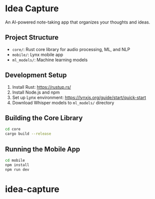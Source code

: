 # Idea Capture

An AI-powered note-taking app that organizes your thoughts and ideas.

## Project Structure
- `core/`: Rust core library for audio processing, ML, and NLP
- `mobile/`: Lynx mobile app
- `ml_models/`: Machine learning models

## Development Setup
1. Install Rust: https://rustup.rs/
2. Install Node.js and npm
3. Set up Lynx environment: https://lynxjs.org/guide/start/quick-start
4. Download Whisper models to `ml_models/` directory

## Building the Core Library
```bash
cd core
cargo build --release
```

## Running the Mobile App
```bash
cd mobile
npm install
npm run dev
```
# idea-capture
